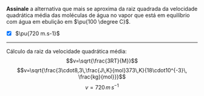 **Assinale** a alternativa que mais se aproxima da raiz quadrada da velocidade quadrática média das moléculas de água no vapor que está em equilíbrio com água em ebulição em $\pu{100 \degree C}$.

- [x] $\pu{720 m.s-1}$


---

Cálculo da raiz da velocidade quadrática média:
$$v=\sqrt{\frac{3RT}{M}}$$
$$v=\sqrt{\frac{3\cdot8,3\,\frac{J\,K}{mol}373\,K}{18\cdot10^{-3}\, \frac{kg}{mol}}}$$
$$v=720\,m\,s^{-1}$$
